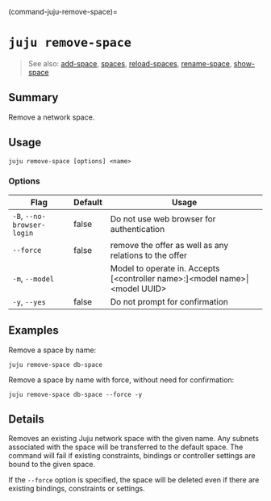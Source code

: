(command-juju-remove-space)=
# `juju remove-space`
> See also: [add-space](#add-space), [spaces](#spaces), [reload-spaces](#reload-spaces), [rename-space](#rename-space), [show-space](#show-space)

## Summary
Remove a network space.

## Usage
```juju remove-space [options] <name>```

### Options
| Flag | Default | Usage |
| --- | --- | --- |
| `-B`, `--no-browser-login` | false | Do not use web browser for authentication |
| `--force` | false | remove the offer as well as any relations to the offer |
| `-m`, `--model` |  | Model to operate in. Accepts [&lt;controller name&gt;:]&lt;model name&gt;&#x7c;&lt;model UUID&gt; |
| `-y`, `--yes` | false | Do not prompt for confirmation |

## Examples

Remove a space by name:

	juju remove-space db-space

Remove a space by name with force, without need for confirmation:

	juju remove-space db-space --force -y


## Details
Removes an existing Juju network space with the given name. Any subnets
associated with the space will be transferred to the default space.
The command will fail if existing constraints, bindings or controller settings
are bound to the given space.

If the `--force` option is specified, the space will be deleted even
if there are existing bindings, constraints or settings.